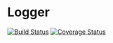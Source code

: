 # Logger

[![Build Status](https://travis-ci.org/VALERE91/logger.svg?branch=develop)](https://travis-ci.org/VALERE91/logger)
[![Coverage Status](https://coveralls.io/repos/VALERE91/logger/badge.svg?branch=master&service=github)](https://coveralls.io/github/VALERE91/logger?branch=develop)
